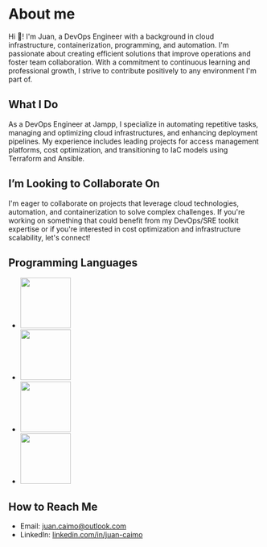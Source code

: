 # About me

Hi 👋! I'm Juan, a DevOps Engineer with a background in cloud infrastructure, containerization, programming, and automation. I'm passionate about creating efficient solutions that improve operations and foster team collaboration. With a commitment to continuous learning and professional growth, I strive to contribute positively to any environment I'm part of.

## What I Do
As a DevOps Engineer at Jampp, I specialize in automating repetitive tasks, managing and optimizing cloud infrastructures, and enhancing deployment pipelines. My experience includes leading projects for access management platforms, cost optimization, and transitioning to IaC models using Terraform and Ansible.

## I’m Looking to Collaborate On
I'm eager to collaborate on projects that leverage cloud technologies, automation, and containerization to solve complex challenges. If you're working on something that could benefit from my DevOps/SRE toolkit expertise or if you're interested in cost optimization and infrastructure scalability, let's connect!

## Programming Languages
- <img src="https://cdn.iconscout.com/icon/free/png-256/free-python-3521655-2945099.png?f=webp" width="100" height="auto">
- <img src="https://cdn.iconscout.com/icon/free/png-256/free-javascript-1-225993.png" width="100" height="auto">
- <img src="https://raw.githubusercontent.com/odb/official-bash-logo/master/assets/Logos/Icons/PNG/256x256.png" width="100" height="auto">
- <img src="https://images.crunchbase.com/image/upload/c_pad,h_256,w_256,f_auto,q_auto:eco,dpr_1/6b65163d8cfa1a2f2e63" width="100" height="auto">

## How to Reach Me
- Email: [juan.caimo@outlook.com](mailto:juan.caimo@outlook.com)
- LinkedIn: [linkedin.com/in/juan-caimo](https://linkedin.com/in/juan-caimo)
